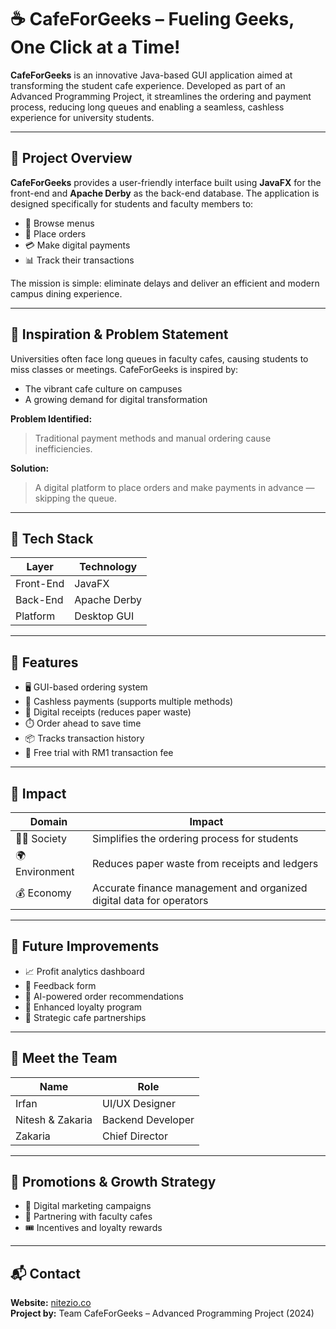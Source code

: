 # ☕ CafeForGeeks – Fueling Geeks, One Click at a Time!

**CafeForGeeks** is an innovative Java-based GUI application aimed at transforming the student cafe experience. Developed as part of an Advanced Programming Project, it streamlines the ordering and payment process, reducing long queues and enabling a seamless, cashless experience for university students.

---

## 🚀 Project Overview

**CafeForGeeks** provides a user-friendly interface built using **JavaFX** for the front-end and **Apache Derby** as the back-end database. The application is designed specifically for students and faculty members to:

- 📱 Browse menus  
- 🛒 Place orders  
- 💳 Make digital payments  
- 📊 Track their transactions  

The mission is simple: eliminate delays and deliver an efficient and modern campus dining experience.

---

## 🧠 Inspiration & Problem Statement

Universities often face long queues in faculty cafes, causing students to miss classes or meetings. CafeForGeeks is inspired by:

- The vibrant cafe culture on campuses  
- A growing demand for digital transformation

**Problem Identified:**  
> Traditional payment methods and manual ordering cause inefficiencies.

**Solution:**  
> A digital platform to place orders and make payments in advance — skipping the queue.

---

## 🔧 Tech Stack

| Layer         | Technology      |
|---------------|------------------|
| Front-End     | JavaFX           |
| Back-End      | Apache Derby     |
| Platform      | Desktop GUI      |

---

## 🧩 Features

- 🖥️ GUI-based ordering system  
- 💸 Cashless payments (supports multiple methods)  
- 🧾 Digital receipts (reduces paper waste)  
- ⏱️ Order ahead to save time  
- 📦 Tracks transaction history  
- 🎁 Free trial with RM1 transaction fee  

---

## 🌱 Impact

| Domain        | Impact                                                                 |
|---------------|------------------------------------------------------------------------|
| 🧑‍🎓 Society      | Simplifies the ordering process for students                        |
| 🌍 Environment | Reduces paper waste from receipts and ledgers                         |
| 💰 Economy      | Accurate finance management and organized digital data for operators |

---

## 🔮 Future Improvements

- 📈 Profit analytics dashboard  
- 💬 Feedback form  
- 🧠 AI-powered order recommendations  
- 🎉 Enhanced loyalty program  
- 🤝 Strategic cafe partnerships  

---

## 👥 Meet the Team

| Name             | Role               |
|------------------|--------------------|
| Irfan            | UI/UX Designer     |
| Nitesh & Zakaria | Backend Developer  |
| Zakaria          | Chief Director     |

---

## 📣 Promotions & Growth Strategy

- 📱 Digital marketing campaigns  
- 🤝 Partnering with faculty cafes  
- 🎟️ Incentives and loyalty rewards  

---

## 📬 Contact

**Website:** [nitezio.co](http://nitezio.co)  
**Project by:** Team CafeForGeeks – Advanced Programming Project (2024)
